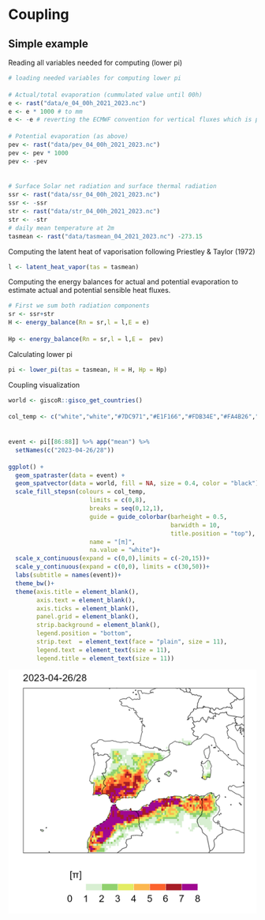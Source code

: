 # Coupling

## Simple example

Reading all variables needed for computing (lower pi)
```r
# loading needed variables for computing lower pi

# Actual/total evaporation (cummulated value until 00h)
e <- rast("data/e_04_00h_2021_2023.nc")
e <- e * 1000 # to mm
e <- -e # reverting the ECMWF convention for vertical fluxes which is positive downwards 

# Potential evaporation (as above)
pev <- rast("data/pev_04_00h_2021_2023.nc")
pev <- pev * 1000
pev <- -pev


# Surface Solar net radiation and surface thermal radiation
ssr <- rast("data/ssr_04_00h_2021_2023.nc")
ssr <- -ssr
str <- rast("data/str_04_00h_2021_2023.nc")
str <- -str
# daily mean temperature at 2m
tasmean <- rast("data/tasmean_04_2021_2023.nc") -273.15
```

Computing the latent heat of vaporisation following Priestley & Taylor (1972)

```r
l <- latent_heat_vapor(tas = tasmean)
```

Computing the energy balances for actual and potential evaporation to estimate
actual and potential sensible heat fluxes.

```r
# First we sum both radiation components
sr <- ssr+str
H <- energy_balance(Rn = sr,l = l,E = e)

Hp <- energy_balance(Rn = sr,l = l,E =  pev)
```

Calculating lower pi
```r
pi <- lower_pi(tas = tasmean, H = H, Hp = Hp)
```
Coupling visualization

```r
world <- giscoR::gisco_get_countries()

col_temp <- c("white","white","#7DC971","#E1F166","#FDB34E","#FA4B26","#830024","purple")


event <- pi[[86:88]] %>% app("mean") %>%
  setNames(c("2023-04-26/28"))

ggplot() +
  geom_spatraster(data = event) +
  geom_spatvector(data = world, fill = NA, size = 0.4, color = "black")+
  scale_fill_stepsn(colours = col_temp, 
                       limits = c(0,8),
                       breaks = seq(0,12,1),
                       guide = guide_colorbar(barheight = 0.5,
                                              barwidth = 10,
                                              title.position = "top"),
                       name = "[π]",
                       na.value = "white")+
  scale_x_continuous(expand = c(0,0),limits = c(-20,15))+
  scale_y_continuous(expand = c(0,0), limits = c(30,50))+
  labs(subtitle = names(event))+
  theme_bw()+
  theme(axis.title = element_blank(),
        axis.text = element_blank(),
        axis.ticks = element_blank(),
        panel.grid = element_blank(),
        strip.background = element_blank(),
        legend.position = "bottom",
        strip.text  = element_text(face = "plain", size = 11),
        legend.text = element_text(size = 11),
        legend.title = element_text(size = 11))
```
![alt text here](img/example_event_coupling_lower_pi.png)

